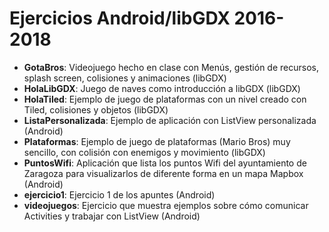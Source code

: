Ejercicios Android/libGDX 2016-2018
============================

* **GotaBros**: Videojuego hecho en clase con Menús, gestión de recursos, splash screen, colisiones y animaciones (libGDX)
* **HolaLibGDX**: Juego de naves como introducción a libGDX (libGDX)
* **HolaTiled**: Ejemplo de juego de plataformas con un nivel creado con Tiled, colisiones y objetos (libGDX)
* **ListaPersonalizada**: Ejemplo de aplicación con ListView personalizada (Android)
* **Plataformas**: Ejemplo de juego de plataformas (Mario Bros) muy sencillo, con colisión con enemigos y movimiento (libGDX)
* **PuntosWifi**: Aplicación que lista los puntos Wifi del ayuntamiento de Zaragoza para visualizarlos de diferente forma en un mapa Mapbox (Android)
* **ejercicio1**: Ejercicio 1 de los apuntes (Android)
* **videojuegos**: Ejercicio que muestra ejemplos sobre cómo comunicar Activities y trabajar con ListView (Android)
